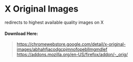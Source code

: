 # X Original Images
redirects to highest available quality images on X

#### Download Here:
> https://chromewebstore.google.com/detail/x-original-images/abhahfjacodgcpjmnofopebllmgmdlef
> https://addons.mozilla.org/en-US/firefox/addon/-_orig/
